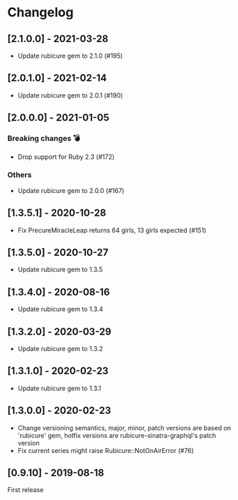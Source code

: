 Changelog
=========

## [2.1.0.0] - 2021-03-28

* Update rubicure gem to 2.1.0 (#195)

## [2.0.1.0] - 2021-02-14

* Update rubicure gem to 2.0.1 (#190)

## [2.0.0.0] - 2021-01-05

### Breaking changes :bomb:
* Drop support for Ruby 2.3 (#172)

### Others
* Update rubicure gem to 2.0.0 (#167)

## [1.3.5.1] - 2020-10-28

* Fix PrecureMiracleLeap returns 64 girls, 13 girls expected (#151)

## [1.3.5.0] - 2020-10-27

* Update rubicure gem to 1.3.5

## [1.3.4.0] - 2020-08-16

* Update rubicure gem to 1.3.4

## [1.3.2.0] - 2020-03-29

* Update rubicure gem to 1.3.2

## [1.3.1.0] - 2020-02-23

* Update rubicure gem to 1.3.1

## [1.3.0.0] - 2020-02-23

* Change versioning semantics, major, minor, patch versions are based on 'rubicure' gem, hotfix versions are rubicure-sinatra-graphql's patch version
* Fix current series might raise Rubicure::NotOnAirError (#76)

## [0.9.10] - 2019-08-18

First release
